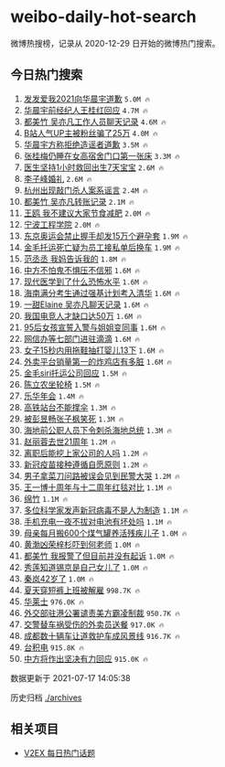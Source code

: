 # weibo-daily-hot-search

微博热搜榜，记录从 2020-12-29 日开始的微博热门搜索。

## 今日热门搜索

<!-- BEGIN -->

1. [发发爱我2021向华晨宇道歉](https://s.weibo.com/weibo?q=%23%E5%8F%91%E5%8F%91%E7%88%B1%E6%88%912021%E5%90%91%E5%8D%8E%E6%99%A8%E5%AE%87%E9%81%93%E6%AD%89%23&Refer=top) `5.0M 🔥`
1. [华晨宇前经纪人王桂红回应](https://s.weibo.com/weibo?q=%23%E5%8D%8E%E6%99%A8%E5%AE%87%E5%89%8D%E7%BB%8F%E7%BA%AA%E4%BA%BA%E7%8E%8B%E6%A1%82%E7%BA%A2%E5%9B%9E%E5%BA%94%23&Refer=top) `4.7M 🔥`
1. [都美竹 吴亦凡工作人员聊天记录](https://s.weibo.com/weibo?q=%E9%83%BD%E7%BE%8E%E7%AB%B9%20%E5%90%B4%E4%BA%A6%E5%87%A1%E5%B7%A5%E4%BD%9C%E4%BA%BA%E5%91%98%E8%81%8A%E5%A4%A9%E8%AE%B0%E5%BD%95&Refer=top) `4.6M 🔥`
1. [B站人气UP主被粉丝骗了25万](https://s.weibo.com/weibo?q=%23B%E7%AB%99%E4%BA%BA%E6%B0%94UP%E4%B8%BB%E8%A2%AB%E7%B2%89%E4%B8%9D%E9%AA%97%E4%BA%8625%E4%B8%87%23&Refer=top) `4.0M 🔥`
1. [华晨宇方称拒绝造谣者道歉](https://s.weibo.com/weibo?q=%23%E5%8D%8E%E6%99%A8%E5%AE%87%E6%96%B9%E7%A7%B0%E6%8B%92%E7%BB%9D%E9%80%A0%E8%B0%A3%E8%80%85%E9%81%93%E6%AD%89%23&Refer=top) `3.5M 🔥`
1. [张桂梅仍睡在女高宿舍门口第一张床](https://s.weibo.com/weibo?q=%23%E5%BC%A0%E6%A1%82%E6%A2%85%E4%BB%8D%E7%9D%A1%E5%9C%A8%E5%A5%B3%E9%AB%98%E5%AE%BF%E8%88%8D%E9%97%A8%E5%8F%A3%E7%AC%AC%E4%B8%80%E5%BC%A0%E5%BA%8A%23&Refer=top) `3.3M 🔥`
1. [医生坚持1小时救回出生7天宝宝](https://s.weibo.com/weibo?q=%23%E5%8C%BB%E7%94%9F%E5%9D%9A%E6%8C%811%E5%B0%8F%E6%97%B6%E6%95%91%E5%9B%9E%E5%87%BA%E7%94%9F7%E5%A4%A9%E5%AE%9D%E5%AE%9D%23&Refer=top) `2.6M 🔥`
1. [李子峰婚礼](https://s.weibo.com/weibo?q=%23%E6%9D%8E%E5%AD%90%E5%B3%B0%E5%A9%9A%E7%A4%BC%23&Refer=top) `2.6M 🔥`
1. [杭州出现敲门杀人案系谣言](https://s.weibo.com/weibo?q=%23%E6%9D%AD%E5%B7%9E%E5%87%BA%E7%8E%B0%E6%95%B2%E9%97%A8%E6%9D%80%E4%BA%BA%E6%A1%88%E7%B3%BB%E8%B0%A3%E8%A8%80%23&Refer=top) `2.4M 🔥`
1. [都美竹 吴亦凡转账记录](https://s.weibo.com/weibo?q=%E9%83%BD%E7%BE%8E%E7%AB%B9%20%E5%90%B4%E4%BA%A6%E5%87%A1%E8%BD%AC%E8%B4%A6%E8%AE%B0%E5%BD%95&Refer=top) `2.1M 🔥`
1. [王鸥 我不建议大家节食减肥](https://s.weibo.com/weibo?q=%E7%8E%8B%E9%B8%A5%20%E6%88%91%E4%B8%8D%E5%BB%BA%E8%AE%AE%E5%A4%A7%E5%AE%B6%E8%8A%82%E9%A3%9F%E5%87%8F%E8%82%A5&Refer=top) `2.0M 🔥`
1. [宁波工程学院](https://s.weibo.com/weibo?q=%E5%AE%81%E6%B3%A2%E5%B7%A5%E7%A8%8B%E5%AD%A6%E9%99%A2&Refer=top) `2.0M 🔥`
1. [东京奥运会禁止握手却发15万个避孕套](https://s.weibo.com/weibo?q=%23%E4%B8%9C%E4%BA%AC%E5%A5%A5%E8%BF%90%E4%BC%9A%E7%A6%81%E6%AD%A2%E6%8F%A1%E6%89%8B%E5%8D%B4%E5%8F%9115%E4%B8%87%E4%B8%AA%E9%81%BF%E5%AD%95%E5%A5%97%23&Refer=top) `1.9M 🔥`
1. [金毛托运死亡疑为员工接私单后换车](https://s.weibo.com/weibo?q=%23%E9%87%91%E6%AF%9B%E6%89%98%E8%BF%90%E6%AD%BB%E4%BA%A1%E7%96%91%E4%B8%BA%E5%91%98%E5%B7%A5%E6%8E%A5%E7%A7%81%E5%8D%95%E5%90%8E%E6%8D%A2%E8%BD%A6%23&Refer=top) `1.9M 🔥`
1. [范丞丞 我妈告诉我的](https://s.weibo.com/weibo?q=%E8%8C%83%E4%B8%9E%E4%B8%9E%20%E6%88%91%E5%A6%88%E5%91%8A%E8%AF%89%E6%88%91%E7%9A%84&Refer=top) `1.8M 🔥`
1. [中方不怕鬼不惧压不信邪](https://s.weibo.com/weibo?q=%23%E4%B8%AD%E6%96%B9%E4%B8%8D%E6%80%95%E9%AC%BC%E4%B8%8D%E6%83%A7%E5%8E%8B%E4%B8%8D%E4%BF%A1%E9%82%AA%23&Refer=top) `1.6M 🔥`
1. [现代医学到了什么恐怖水平](https://s.weibo.com/weibo?q=%23%E7%8E%B0%E4%BB%A3%E5%8C%BB%E5%AD%A6%E5%88%B0%E4%BA%86%E4%BB%80%E4%B9%88%E6%81%90%E6%80%96%E6%B0%B4%E5%B9%B3%23&Refer=top) `1.6M 🔥`
1. [海南满分考生通过强基计划考入清华](https://s.weibo.com/weibo?q=%23%E6%B5%B7%E5%8D%97%E6%BB%A1%E5%88%86%E8%80%83%E7%94%9F%E9%80%9A%E8%BF%87%E5%BC%BA%E5%9F%BA%E8%AE%A1%E5%88%92%E8%80%83%E5%85%A5%E6%B8%85%E5%8D%8E%23&Refer=top) `1.6M 🔥`
1. [一甜Elaine 吴亦凡聊天记录](https://s.weibo.com/weibo?q=%E4%B8%80%E7%94%9CElaine%20%E5%90%B4%E4%BA%A6%E5%87%A1%E8%81%8A%E5%A4%A9%E8%AE%B0%E5%BD%95&Refer=top) `1.6M 🔥`
1. [我国电竞人才缺口达50万](https://s.weibo.com/weibo?q=%23%E6%88%91%E5%9B%BD%E7%94%B5%E7%AB%9E%E4%BA%BA%E6%89%8D%E7%BC%BA%E5%8F%A3%E8%BE%BE50%E4%B8%87%23&Refer=top) `1.6M 🔥`
1. [95后女孩宣誓入警与姐姐变同事](https://s.weibo.com/weibo?q=%2395%E5%90%8E%E5%A5%B3%E5%AD%A9%E5%AE%A3%E8%AA%93%E5%85%A5%E8%AD%A6%E4%B8%8E%E5%A7%90%E5%A7%90%E5%8F%98%E5%90%8C%E4%BA%8B%23&Refer=top) `1.6M 🔥`
1. [网信办等七部门进驻滴滴](https://s.weibo.com/weibo?q=%23%E7%BD%91%E4%BF%A1%E5%8A%9E%E7%AD%89%E4%B8%83%E9%83%A8%E9%97%A8%E8%BF%9B%E9%A9%BB%E6%BB%B4%E6%BB%B4%23&Refer=top) `1.6M 🔥`
1. [女子15秒内用拖鞋抽打婴儿13下](https://s.weibo.com/weibo?q=%23%E5%A5%B3%E5%AD%9015%E7%A7%92%E5%86%85%E7%94%A8%E6%8B%96%E9%9E%8B%E6%8A%BD%E6%89%93%E5%A9%B4%E5%84%BF13%E4%B8%8B%23&Refer=top) `1.6M 🔥`
1. [外卖平台销量第一的炸鸡店有多脏](https://s.weibo.com/weibo?q=%23%E5%A4%96%E5%8D%96%E5%B9%B3%E5%8F%B0%E9%94%80%E9%87%8F%E7%AC%AC%E4%B8%80%E7%9A%84%E7%82%B8%E9%B8%A1%E5%BA%97%E6%9C%89%E5%A4%9A%E8%84%8F%23&Refer=top) `1.6M 🔥`
1. [金毛siri托运公司回应](https://s.weibo.com/weibo?q=%23%E9%87%91%E6%AF%9Bsiri%E6%89%98%E8%BF%90%E5%85%AC%E5%8F%B8%E5%9B%9E%E5%BA%94%23&Refer=top) `1.5M 🔥`
1. [陈立农坐轮椅](https://s.weibo.com/weibo?q=%23%E9%99%88%E7%AB%8B%E5%86%9C%E5%9D%90%E8%BD%AE%E6%A4%85%23&Refer=top) `1.5M 🔥`
1. [乐华年会](https://s.weibo.com/weibo?q=%23%E4%B9%90%E5%8D%8E%E5%B9%B4%E4%BC%9A%23&Refer=top) `1.4M 🔥`
1. [高铁站台不能撑伞](https://s.weibo.com/weibo?q=%E9%AB%98%E9%93%81%E7%AB%99%E5%8F%B0%E4%B8%8D%E8%83%BD%E6%92%91%E4%BC%9E&Refer=top) `1.3M 🔥`
1. [被彭昱畅张子枫笑死](https://s.weibo.com/weibo?q=%23%E8%A2%AB%E5%BD%AD%E6%98%B1%E7%95%85%E5%BC%A0%E5%AD%90%E6%9E%AB%E7%AC%91%E6%AD%BB%23&Refer=top) `1.3M 🔥`
1. [海地前公职人员下令刺杀海地总统](https://s.weibo.com/weibo?q=%23%E6%B5%B7%E5%9C%B0%E5%89%8D%E5%85%AC%E8%81%8C%E4%BA%BA%E5%91%98%E4%B8%8B%E4%BB%A4%E5%88%BA%E6%9D%80%E6%B5%B7%E5%9C%B0%E6%80%BB%E7%BB%9F%23&Refer=top) `1.3M 🔥`
1. [赵丽蓉去世21周年](https://s.weibo.com/weibo?q=%23%E8%B5%B5%E4%B8%BD%E8%93%89%E5%8E%BB%E4%B8%9621%E5%91%A8%E5%B9%B4%23&Refer=top) `1.2M 🔥`
1. [离职后能挖上家公司的人吗](https://s.weibo.com/weibo?q=%23%E7%A6%BB%E8%81%8C%E5%90%8E%E8%83%BD%E6%8C%96%E4%B8%8A%E5%AE%B6%E5%85%AC%E5%8F%B8%E7%9A%84%E4%BA%BA%E5%90%97%23&Refer=top) `1.2M 🔥`
1. [新冠疫苗接种遵循自愿原则](https://s.weibo.com/weibo?q=%23%E6%96%B0%E5%86%A0%E7%96%AB%E8%8B%97%E6%8E%A5%E7%A7%8D%E9%81%B5%E5%BE%AA%E8%87%AA%E6%84%BF%E5%8E%9F%E5%88%99%23&Refer=top) `1.2M 🔥`
1. [男子拿菜刀问路被误会见到民警大哭](https://s.weibo.com/weibo?q=%23%E7%94%B7%E5%AD%90%E6%8B%BF%E8%8F%9C%E5%88%80%E9%97%AE%E8%B7%AF%E8%A2%AB%E8%AF%AF%E4%BC%9A%E8%A7%81%E5%88%B0%E6%B0%91%E8%AD%A6%E5%A4%A7%E5%93%AD%23&Refer=top) `1.2M 🔥`
1. [王一博十周年与十二周年红毯对比](https://s.weibo.com/weibo?q=%23%E7%8E%8B%E4%B8%80%E5%8D%9A%E5%8D%81%E5%91%A8%E5%B9%B4%E4%B8%8E%E5%8D%81%E4%BA%8C%E5%91%A8%E5%B9%B4%E7%BA%A2%E6%AF%AF%E5%AF%B9%E6%AF%94%23&Refer=top) `1.1M 🔥`
1. [绵竹](https://s.weibo.com/weibo?q=%E7%BB%B5%E7%AB%B9&Refer=top) `1.1M 🔥`
1. [多位科学家发声新冠病毒不是人为制造](https://s.weibo.com/weibo?q=%23%E5%A4%9A%E4%BD%8D%E7%A7%91%E5%AD%A6%E5%AE%B6%E5%8F%91%E5%A3%B0%E6%96%B0%E5%86%A0%E7%97%85%E6%AF%92%E4%B8%8D%E6%98%AF%E4%BA%BA%E4%B8%BA%E5%88%B6%E9%80%A0%23&Refer=top) `1.1M 🔥`
1. [手机充电一夜不拔对电池有坏处吗](https://s.weibo.com/weibo?q=%23%E6%89%8B%E6%9C%BA%E5%85%85%E7%94%B5%E4%B8%80%E5%A4%9C%E4%B8%8D%E6%8B%94%E5%AF%B9%E7%94%B5%E6%B1%A0%E6%9C%89%E5%9D%8F%E5%A4%84%E5%90%97%23&Refer=top) `1.1M 🔥`
1. [母亲每月搬600个煤气罐养活残疾儿子](https://s.weibo.com/weibo?q=%23%E6%AF%8D%E4%BA%B2%E6%AF%8F%E6%9C%88%E6%90%AC600%E4%B8%AA%E7%85%A4%E6%B0%94%E7%BD%90%E5%85%BB%E6%B4%BB%E6%AE%8B%E7%96%BE%E5%84%BF%E5%AD%90%23&Refer=top) `1.0M 🔥`
1. [黄渤凶荣梓杉吓到何老师](https://s.weibo.com/weibo?q=%23%E9%BB%84%E6%B8%A4%E5%87%B6%E8%8D%A3%E6%A2%93%E6%9D%89%E5%90%93%E5%88%B0%E4%BD%95%E8%80%81%E5%B8%88%23&Refer=top) `1.0M 🔥`
1. [都美竹 我报警了但目前并没有起诉](https://s.weibo.com/weibo?q=%E9%83%BD%E7%BE%8E%E7%AB%B9%20%E6%88%91%E6%8A%A5%E8%AD%A6%E4%BA%86%E4%BD%86%E7%9B%AE%E5%89%8D%E5%B9%B6%E6%B2%A1%E6%9C%89%E8%B5%B7%E8%AF%89&Refer=top) `1.0M 🔥`
1. [秀莲知道锡京是自己女儿了](https://s.weibo.com/weibo?q=%23%E7%A7%80%E8%8E%B2%E7%9F%A5%E9%81%93%E9%94%A1%E4%BA%AC%E6%98%AF%E8%87%AA%E5%B7%B1%E5%A5%B3%E5%84%BF%E4%BA%86%23&Refer=top) `1.0M 🔥`
1. [秦岚42岁了](https://s.weibo.com/weibo?q=%23%E7%A7%A6%E5%B2%9A42%E5%B2%81%E4%BA%86%23&Refer=top) `1.0M 🔥`
1. [夏天穿短裤上班被解雇](https://s.weibo.com/weibo?q=%23%E5%A4%8F%E5%A4%A9%E7%A9%BF%E7%9F%AD%E8%A3%A4%E4%B8%8A%E7%8F%AD%E8%A2%AB%E8%A7%A3%E9%9B%87%23&Refer=top) `998.7K 🔥`
1. [华莱士](https://s.weibo.com/weibo?q=%E5%8D%8E%E8%8E%B1%E5%A3%AB&Refer=top) `976.0K 🔥`
1. [外交部驻港公署谴责美方霸凌制裁](https://s.weibo.com/weibo?q=%23%E5%A4%96%E4%BA%A4%E9%83%A8%E9%A9%BB%E6%B8%AF%E5%85%AC%E7%BD%B2%E8%B0%B4%E8%B4%A3%E7%BE%8E%E6%96%B9%E9%9C%B8%E5%87%8C%E5%88%B6%E8%A3%81%23&Refer=top) `950.7K 🔥`
1. [交警替车祸受伤的外卖员送餐](https://s.weibo.com/weibo?q=%23%E4%BA%A4%E8%AD%A6%E6%9B%BF%E8%BD%A6%E7%A5%B8%E5%8F%97%E4%BC%A4%E7%9A%84%E5%A4%96%E5%8D%96%E5%91%98%E9%80%81%E9%A4%90%23&Refer=top) `917.0K 🔥`
1. [成都数十辆车让道救护车成风景线](https://s.weibo.com/weibo?q=%23%E6%88%90%E9%83%BD%E6%95%B0%E5%8D%81%E8%BE%86%E8%BD%A6%E8%AE%A9%E9%81%93%E6%95%91%E6%8A%A4%E8%BD%A6%E6%88%90%E9%A3%8E%E6%99%AF%E7%BA%BF%23&Refer=top) `916.7K 🔥`
1. [台积电](https://s.weibo.com/weibo?q=%E5%8F%B0%E7%A7%AF%E7%94%B5&Refer=top) `915.8K 🔥`
1. [中方将作出坚决有力回应](https://s.weibo.com/weibo?q=%23%E4%B8%AD%E6%96%B9%E5%B0%86%E4%BD%9C%E5%87%BA%E5%9D%9A%E5%86%B3%E6%9C%89%E5%8A%9B%E5%9B%9E%E5%BA%94%23&Refer=top) `915.0K 🔥`

数据更新于 2021-07-17 14:05:38

<!-- END -->

历史归档 [./archives](./archives)

## 相关项目

- [V2EX 每日热门话题](https://github.com/boojack/v2ex-daily-hot-topic)
